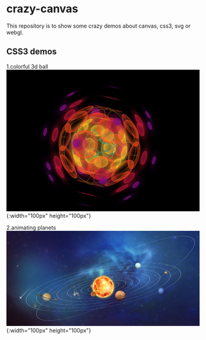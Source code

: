 # crazy-canvas
This repository is to show some crazy demos about canvas, css3, svg or webgl.

## CSS3 demos
1.colorful 3d ball
![colorful 3d ball](./demos-image/colorful-3d-ball.png) {:width="100px" height="100px"}

2.animating planets
![animating planets](./demos-image/planets-animation.png) {:width="100px" height="100px"}
